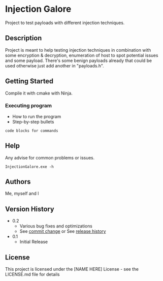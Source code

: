 # Injection Galore

Project to test payloads with different injection techniques. 

## Description

Project is meant to help testing injection techniques in combination with some encryption & decryption, enumeration of host to spot potential issues and some payload. There's some benign payloads already that could be used otherwise just add another in "payloads.h". 

## Getting Started

Compile it with cmake with Ninja. 

### Executing program

* How to run the program
* Step-by-step bullets
```
code blocks for commands
```

## Help

Any advise for common problems or issues.
```
InjectionGalore.exe -h
```

## Authors

Me, myself and I

## Version History

* 0.2
    * Various bug fixes and optimizations
    * See [commit change]() or See [release history]()
* 0.1
    * Initial Release

## License

This project is licensed under the [NAME HERE] License - see the LICENSE.md file for details